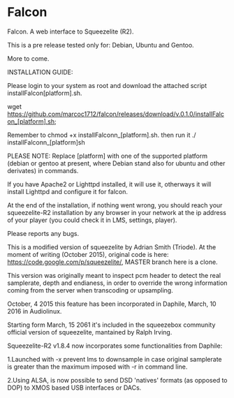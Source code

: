 # Falcon

Falcon. A web interface to Squeezelite (R2).

This is a pre release tested only for: Debian, Ubuntu and Gentoo.

More to come.

INSTALLATION GUIDE:

Please login to your system as root and download the attached script installFalcon[platform].sh.

wget https://github.com/marcoc1712/falcon/releases/download/v.0.1.0/installFalcon_[platform].sh;

Remember to chmod +x installFalconn_[platform].sh.
then run it ./ installFalconn_[platform]sh

PLEASE NOTE: Replace [platform] with one of the supported platform (debian or gentoo at present, where Debian stand also for ubuntu and other derivates) in commands.

If you have Apache2 or Lighttpd installed, it will use it, otherways it will install Lighttpd and configure it for falcon.

At the end of the installation, if nothing went wrong, you should reach your squeezelite-R2 installation by any browser in your network at the ip address of your player (you could check it in LMS, settings, player).

Please reports any bugs.


This is a modified version of squeezelite by Adrian Smith (Triode). 
At the moment of writing (October 2015), original code is here: https://code.google.com/p/squeezelite/, MASTER branch here is a clone.

This version was originally meant to inspect pcm header to detect the real samplerate, depth and endianess, in order to override the wrong information coming from the server when transcoding or upsampling.

October, 4 2015 this feature has been incorporated in Daphile, March,  10 2016 in Audiolinux.

Starting form March, 15 2061 it's included in the squeezebox community official version of squeezelite, mantained by Ralph Irving.

Squeezelite-R2 v1.8.4 now incorporates some functionalities from Daphile: 

1.Launched with -x prevent lms to downsample in case original samplerate is greater than the maximum imposed with -r in command line. 

2.Using ALSA, is now possible to send DSD 'natives' formats (as opposed to DOP) to XMOS based USB interfaces or DACs.
